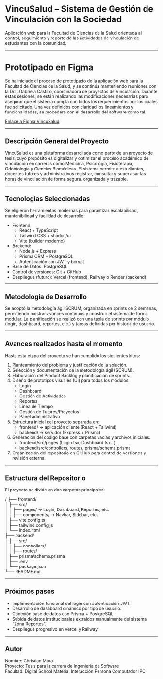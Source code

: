 # VincuSalud – Sistema de Gestión de Vinculación con la Sociedad

Aplicación web para la Facultad de Ciencias de la Salud orientada al control, seguimiento y reporte de las actividades de vinculación de estudiantes con la comunidad.

---

# Prototipado en Figma

Se ha iniciado el proceso de prototipado de la aplicación web para la Facultad de Ciencias de la Salud, y se continúa manteniendo reuniones con la Dra. Gabriela Castillo, coordinadora de proyectos de Vinculación. Durante estas sesiones, se están realizando las modificaciones necesarias para asegurar que el sistema cumpla con todos los requerimientos por los cuales fue solicitado. Una vez definidos con claridad los lineamientos y funcionalidades, se procederá con el desarrollo del software como tal.

<a href="https://www.figma.com/design/hbW2E7wOiCPJzaqRGRTWWi/Prototipado-Proyecto-de-Titulaci%C3%B3n-VincuSalud?node-id=0-1&t=jgqx8KYt8xwNHXAs-1" target="_blank">Enlace a Figma VincuSalud</a>

---

## Descripción General del Proyecto

VincuSalud es una plataforma desarrollada como parte de un proyecto de tesis, cuyo propósito es digitalizar y optimizar el proceso académico de vinculación en carreras como Medicina, Psicología, Fisioterapia, Odontología y Ciencias Biomédicas. El sistema permite a estudiantes, docentes tutores y administrativos registrar, consultar y supervisar las horas de vinculación de forma segura, organizada y trazable.

---

## Tecnologías Seleccionadas

Se eligieron herramientas modernas para garantizar escalabilidad, mantenibilidad y facilidad de desarrollo:

- Frontend:
  - React + TypeScript
  - Tailwind CSS + shadcn/ui
  - Vite (builder moderno)
- Backend:
  - Node.js + Express
  - Prisma ORM + PostgreSQL
  - Autenticación con JWT y bcrypt
- Base de Datos: PostgreSQL
- Control de versiones: Git + GitHub
- Despliegue (futuro): Vercel (frontend), Railway o Render (backend)

---

## Metodología de Desarrollo

Se adoptó la metodología ágil SCRUM, organizada en sprints de 2 semanas, permitiendo mostrar avances continuos y construir el sistema de forma modular. La planificación se realizó con una tabla de sprints por módulo (login, dashboard, reportes, etc.) y tareas definidas por historia de usuario.

---

## Avances realizados hasta el momento

Hasta esta etapa del proyecto se han cumplido los siguientes hitos:

1. Planteamiento del problema y justificación de la solución.
2. Selección y documentación de la metodología ágil (SCRUM).
3. Elaboración del Product Backlog y planificación de sprints.
4. Diseño de prototipos visuales (UI) para todos los módulos:
   - Login
   - Dashboard
   - Gestión de Actividades
   - Reportes
   - Línea de Tiempo
   - Gestión de Tutores/Proyectos
   - Panel administrativo
5. Estructura inicial del proyecto separada en:
   - frontend/ → aplicación cliente (React + Tailwind)
   - backend/ → servidor (Express + Prisma)
6. Generación del código base con carpetas vacías y archivos iniciales:
   - frontend/src/pages (Login.tsx, Dashboard.tsx…)
   - backend/src/controllers, routes, prisma/schema.prisma
7. Organización del repositorio en GitHub para control de versiones y revisión externa.

---

## Estructura del Repositorio

El proyecto se divide en dos carpetas principales:

/
├── frontend/  
│   ├── src/  
│   │   ├── pages/ → Login, Dashboard, Reportes, etc.  
│   │   ├── components/ → Navbar, Sidebar, etc.  
│   ├── vite.config.ts  
│   ├── tailwind.config.js  
│   └── index.html  
├── backend/  
│   ├── src/  
│   │   ├── controllers/  
│   │   ├── routes/  
│   ├── prisma/schema.prisma  
│   ├── .env  
│   └── package.json  
└── README.md

---

## Próximos pasos

- Implementación funcional del login con autenticación JWT.
- Desarrollo de dashboard dinámico por tipo de usuario.
- Conexión base de datos con Prisma + PostgreSQL.
- Subida de datos institucionales extraídos manualmente del sistema “Zona Reportes”.
- Despliegue progresivo en Vercel y Railway.

---

## Autor

Nombre: Christian Mora  
Proyecto: Tesis para la carrera de Ingeniería de Software  
Facultad: Digital School
Materia: Interacción Persona Computador IPC
